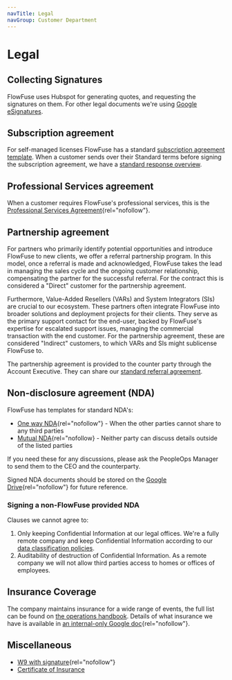 ```yaml
---
navTitle: Legal
navGroup: Customer Department
---
```


# Legal

## Collecting Signatures

FlowFuse uses Hubspot for generating quotes, and requesting the signatures on them. For other legal documents we're using [Google eSignatures](https://support.google.com/docs/answer/12315692?hl=en).

## Subscription agreement

For self-managed licenses FlowFuse has a standard [subscription agreement template](/handbook/sales/subscription-agreement-1.5/).
When a customer sends over their Standard terms before signing the subscription agreement, we have a [standard response overview](https://docs.google.com/document/d/1US_eixmRtzzFHybl3l9woP0isrwvK2_t7nPXoKYiuq4/edit?tab=t.0#heading=h.w8522tz1d0cr). 

## Professional Services agreement

When a customer requires FlowFuse's professional services, this is the [Professional Services Agreement](https://docs.google.com/document/d/1OsasRHu208IOarTiZXp_xLshJX7IKJqfTztgzgovCIA){rel="nofollow"}.

## Partnership agreement

For partners who primarily identify potential opportunities and introduce FlowFuse to new clients, we offer a referral partnership program. In this model, once a referral is made and acknowledged, FlowFuse takes the lead in managing the sales cycle and the ongoing customer relationship, compensating the partner for the successful referral. For the contract this is considered a "Direct" customer for the partnership agreement.

Furthermore, Value-Added Resellers (VARs) and System Integrators (SIs) are crucial to our ecosystem. These partners often integrate FlowFuse into broader solutions and deployment projects for their clients. They serve as the primary support contact for the end-user, backed by FlowFuse's expertise for escalated support issues, managing the commercial transaction with the end customer. For the partnership agreement, these are considered "Indirect" customers, to which VARs and SIs might sublicense FlowFuse to.

The partnership agreement is provided to the counter party through the Account Executive. They can share our
[standard referral agreement](https://docs.google.com/document/d/1hlmu75o-QG6OsSoBG60v6c0uUMUi98Mz).

## Non-disclosure agreement (NDA)

FlowFuse has templates for standard NDA's:
- [One way NDA](https://docs.google.com/document/d/1r6a3qgYrfKwNnNwQwx2Wp63QiC_sHGHYca8f9IR_fCI){rel="nofollow"} - When the other parties cannot share to any third parties
- [Mutual NDA](https://docs.google.com/document/d/1YiOQPbcEwbqpLcnrYjaui9ur1iLO_8Y3Ty4TOVJNiTk){rel="nofollow} - Neither party can discuss details outside of the listed parties

If you need these for any discussions, please ask the PeopleOps Manager to send
them to the CEO and the counterparty.

Signed NDA documents should be stored on the [Google Drive](https://drive.google.com/drive/u/1/folders/1BT1KY7B18N4JWlVGEnRsovhwiGnZkm5F){rel="nofollow"} for future reference.

### Signing a non-FlowFuse provided NDA

Clauses we cannot agree to:
1. Only keeping Confidential Information at our legal offices. We're a fully
remote company and keep Confidential Information according to our [data classification policies](/handbook/company/security/data-management/#data-classification).
1. Auditability of destruction of Confidential Information. As a remote company
we will not allow third parties access to homes or offices of employees.

## Insurance Coverage

The company maintains insurance for a wide range of events, the full list can be found on [the operations handbook](/handbook/operations/).
Details of what insurance we have is available in [an internal-only Google doc](https://docs.google.com/document/d/1ZhhI8PNsp8QmyX4qHwLBGJ89GsnfmUYjau0qNZzSig0/edit?tab=t.0){rel="nofollow"}.

## Miscellaneous

- [W9 with signature](https://drive.google.com/file/d/1A2_mnPRfc5gWAb4yEYNiViuCHiARkLcD/view){rel="nofollow"}
- [Certificate of Insurance](https://drive.google.com/file/d/1ZYSMFZxCksvyPLDb9vDBcH41T6_SurPE/view?usp=sharing)
